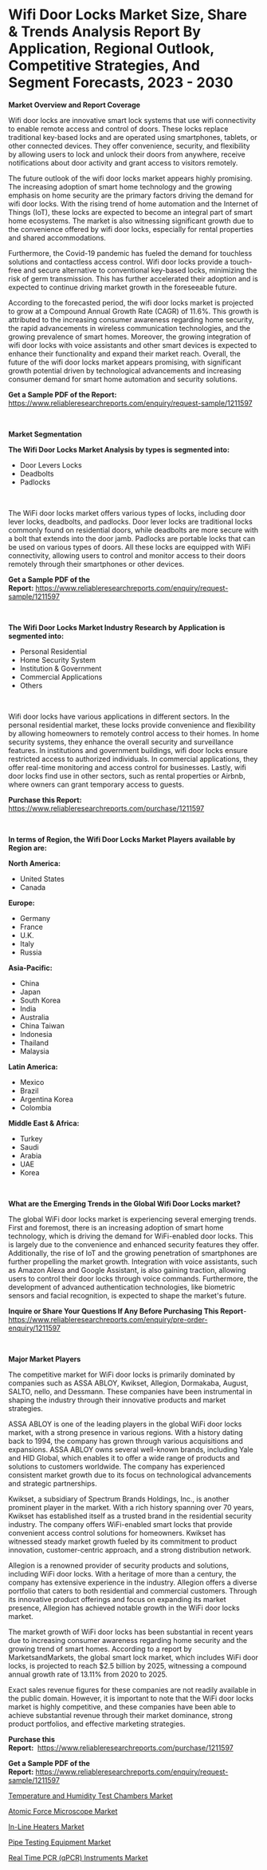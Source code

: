 <p><h1>Wifi Door Locks Market Size, Share & Trends Analysis Report By Application, Regional Outlook, Competitive Strategies, And Segment Forecasts, 2023 - 2030</h1></p><p><strong>Market Overview and Report Coverage</strong></p>
<p><p>Wifi door locks are innovative smart lock systems that use wifi connectivity to enable remote access and control of doors. These locks replace traditional key-based locks and are operated using smartphones, tablets, or other connected devices. They offer convenience, security, and flexibility by allowing users to lock and unlock their doors from anywhere, receive notifications about door activity and grant access to visitors remotely.</p><p>The future outlook of the wifi door locks market appears highly promising. The increasing adoption of smart home technology and the growing emphasis on home security are the primary factors driving the demand for wifi door locks. With the rising trend of home automation and the Internet of Things (IoT), these locks are expected to become an integral part of smart home ecosystems. The market is also witnessing significant growth due to the convenience offered by wifi door locks, especially for rental properties and shared accommodations.</p><p>Furthermore, the Covid-19 pandemic has fueled the demand for touchless solutions and contactless access control. Wifi door locks provide a touch-free and secure alternative to conventional key-based locks, minimizing the risk of germ transmission. This has further accelerated their adoption and is expected to continue driving market growth in the foreseeable future.</p><p>According to the forecasted period, the wifi door locks market is projected to grow at a Compound Annual Growth Rate (CAGR) of 11.6%. This growth is attributed to the increasing consumer awareness regarding home security, the rapid advancements in wireless communication technologies, and the growing prevalence of smart homes. Moreover, the growing integration of wifi door locks with voice assistants and other smart devices is expected to enhance their functionality and expand their market reach. Overall, the future of the wifi door locks market appears promising, with significant growth potential driven by technological advancements and increasing consumer demand for smart home automation and security solutions.</p></p>
<p><strong>Get a Sample PDF of the Report:</strong> <a href="https://www.reliableresearchreports.com/enquiry/request-sample/1211597">https://www.reliableresearchreports.com/enquiry/request-sample/1211597</a></p>
<p>&nbsp;</p>
<p><strong>Market Segmentation</strong></p>
<p><strong>The Wifi Door Locks Market Analysis by types is segmented into:</strong></p>
<p><ul><li>Door Levers Locks</li><li>Deadbolts</li><li>Padlocks</li></ul></p>
<p>&nbsp;</p>
<p><p>The WiFi door locks market offers various types of locks, including door lever locks, deadbolts, and padlocks. Door lever locks are traditional locks commonly found on residential doors, while deadbolts are more secure with a bolt that extends into the door jamb. Padlocks are portable locks that can be used on various types of doors. All these locks are equipped with WiFi connectivity, allowing users to control and monitor access to their doors remotely through their smartphones or other devices.</p></p>
<p><strong>Get a Sample PDF of the Report:</strong>&nbsp;<a href="https://www.reliableresearchreports.com/enquiry/request-sample/1211597">https://www.reliableresearchreports.com/enquiry/request-sample/1211597</a></p>
<p>&nbsp;</p>
<p><strong>The Wifi Door Locks Market Industry Research by Application is segmented into:</strong></p>
<p><ul><li>Personal Residential</li><li>Home Security System</li><li>Institution & Government</li><li>Commercial Applications</li><li>Others</li></ul></p>
<p>&nbsp;</p>
<p><p>Wifi door locks have various applications in different sectors. In the personal residential market, these locks provide convenience and flexibility by allowing homeowners to remotely control access to their homes. In home security systems, they enhance the overall security and surveillance features. In institutions and government buildings, wifi door locks ensure restricted access to authorized individuals. In commercial applications, they offer real-time monitoring and access control for businesses. Lastly, wifi door locks find use in other sectors, such as rental properties or Airbnb, where owners can grant temporary access to guests.</p></p>
<p><strong>Purchase this Report:</strong>&nbsp; <a href="https://www.reliableresearchreports.com/purchase/1211597">https://www.reliableresearchreports.com/purchase/1211597</a></p>
<p>&nbsp;</p>
<p><strong>In terms of Region, the Wifi Door Locks Market Players available by Region are:</strong></p>
<p>
    <p> <strong> North America: </strong>
        <ul>
            <li>United States</li>
            <li>Canada</li>
        </ul>
        </p> 
    <p> <strong> Europe: </strong>
        <ul>
            <li>Germany</li>
            <li>France</li>
            <li>U.K.</li>
            <li>Italy</li>
            <li>Russia</li>
        </ul>
        </p> 
    <p> <strong> Asia-Pacific: </strong>
        <ul>
            <li>China</li>
            <li>Japan</li>
            <li>South Korea</li>
            <li>India</li>
            <li>Australia</li>
            <li>China Taiwan</li>
            <li>Indonesia</li>
            <li>Thailand</li>
            <li>Malaysia</li>
        </ul>
        </p> 
    <p> <strong> Latin America: </strong>
        <ul>
            <li>Mexico</li>
            <li>Brazil</li>
            <li>Argentina Korea</li>
            <li>Colombia</li>
        </ul>
        </p> 
    <p> <strong> Middle East & Africa: </strong>
        <ul>
            <li>Turkey</li>
            <li>Saudi</li>
            <li>Arabia</li>
            <li>UAE</li>
            <li>Korea</li>
        </ul>
    </p>
    </p>
<p>&nbsp;</p>
<p><strong>What are the Emerging Trends in the Global Wifi Door Locks market?</strong></p>
<p><p>The global WiFi door locks market is experiencing several emerging trends. First and foremost, there is an increasing adoption of smart home technology, which is driving the demand for WiFi-enabled door locks. This is largely due to the convenience and enhanced security features they offer. Additionally, the rise of IoT and the growing penetration of smartphones are further propelling the market growth. Integration with voice assistants, such as Amazon Alexa and Google Assistant, is also gaining traction, allowing users to control their door locks through voice commands. Furthermore, the development of advanced authentication technologies, like biometric sensors and facial recognition, is expected to shape the market's future.</p></p>
<p><strong>Inquire or Share Your Questions If Any Before Purchasing This Report</strong>- <a href="https://www.reliableresearchreports.com/enquiry/pre-order-enquiry/1211597">https://www.reliableresearchreports.com/enquiry/pre-order-enquiry/1211597</a></p>
<p>&nbsp;</p>
<p><strong>Major Market Players</strong></p>
<p><p>The competitive market for WiFi door locks is primarily dominated by companies such as ASSA ABLOY, Kwikset, Allegion, Dormakaba, August, SALTO, nello, and Dessmann. These companies have been instrumental in shaping the industry through their innovative products and market strategies.</p><p>ASSA ABLOY is one of the leading players in the global WiFi door locks market, with a strong presence in various regions. With a history dating back to 1994, the company has grown through various acquisitions and expansions. ASSA ABLOY owns several well-known brands, including Yale and HID Global, which enables it to offer a wide range of products and solutions to customers worldwide. The company has experienced consistent market growth due to its focus on technological advancements and strategic partnerships.</p><p>Kwikset, a subsidiary of Spectrum Brands Holdings, Inc., is another prominent player in the market. With a rich history spanning over 70 years, Kwikset has established itself as a trusted brand in the residential security industry. The company offers WiFi-enabled smart locks that provide convenient access control solutions for homeowners. Kwikset has witnessed steady market growth fueled by its commitment to product innovation, customer-centric approach, and a strong distribution network.</p><p>Allegion is a renowned provider of security products and solutions, including WiFi door locks. With a heritage of more than a century, the company has extensive experience in the industry. Allegion offers a diverse portfolio that caters to both residential and commercial customers. Through its innovative product offerings and focus on expanding its market presence, Allegion has achieved notable growth in the WiFi door locks market.</p><p>The market growth of WiFi door locks has been substantial in recent years due to increasing consumer awareness regarding home security and the growing trend of smart homes. According to a report by MarketsandMarkets, the global smart lock market, which includes WiFi door locks, is projected to reach $2.5 billion by 2025, witnessing a compound annual growth rate of 13.11% from 2020 to 2025.</p><p>Exact sales revenue figures for these companies are not readily available in the public domain. However, it is important to note that the WiFi door locks market is highly competitive, and these companies have been able to achieve substantial revenue through their market dominance, strong product portfolios, and effective marketing strategies.</p></p>
<p><strong>Purchase this Report:</strong>&nbsp;&nbsp;<a href="https://www.reliableresearchreports.com/purchase/1211597">https://www.reliableresearchreports.com/purchase/1211597</a></p>
<p></p>
<p><strong>Get a Sample PDF of the Report:</strong>&nbsp;<a href="https://www.reliableresearchreports.com/enquiry/request-sample/1211597">https://www.reliableresearchreports.com/enquiry/request-sample/1211597</a></p>
<p><p><a href="https://medium.com/@audieyost1952/temperature-and-humidity-test-chambers-market-size-growth-forecast-2023-2030-c754c8515010">Temperature and Humidity Test Chambers Market</a></p><p><a href="https://www.linkedin.com/pulse/atomic-force-microscope-market-size-2023-2030-global-industrial-bq05e/">Atomic Force Microscope Market</a></p><p><a href="https://github.com/GroverBarry/Market-Research-Report-List-2/blob/main/in-line-heaters-market.md">In-Line Heaters Market</a></p><p><a href="https://medium.com/@beaugrant15/pipe-testing-equipment-market-size-growth-forecast-2023-2030-a29b71a89862">Pipe Testing Equipment Market</a></p><p><a href="https://github.com/RickHolmes3/Market-Research-Report-List-1/blob/main/real-time-pcr-qpcr-instruments-market.md">Real Time PCR (qPCR) Instruments Market</a></p></p>